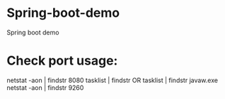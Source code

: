 # Spring-boot-demo
Spring boot demo

# Check port usage:
netstat -aon | findstr 8080
tasklist | findstr <PID> OR tasklist | findstr javaw.exe
netstat -aon | findstr 9260

